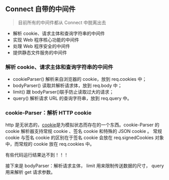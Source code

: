 ## Connect 自带的中间件

> 目前所有的中间件都从 Connect 中脱离出去

-   解析 cookie、请求主体和查询字符串的中间件
-   实现 Web 程序核心功能的中间件
-   处理 Web 程序安全的中间件
-   提供静态文件服务的中间件

### 解析 cookie、请求主体和查询字符串的中间件

-   cookieParser() 解析来自浏览器的 cookie，放到 req.cookies 中；
-   bodyParser() 读取并解析请求体，放到 req.body 中；
-   limit() 跟 bodyParser()联手防止读取过大的请求；
-   query() 解析请求 URL 的查询字符串，放到 req.query 中。

### cookie-Parser：解析 HTTP cookie

http 是无状态的，[cookie](http://bubkoo.com/2014/04/21/http-cookies-explained/)是为模拟状态而存在的一个东西。cookie-Parser 的 cookie 解析器支持常规 cookie 、签名 cookie 和特殊的 JSON cookie 。
常规 cookie 与签名 cookie 的区别在于签名 cookie 会放在 req.signedCookies 对象中，而常规的 cookie 放在 req.cookies 中。

有些代码运行结果达不到！！！

接下来是 bodyParser：解析请求主体， limit 用来限制传送数据的尺寸， query 用来解析 get 请求参数。

###
